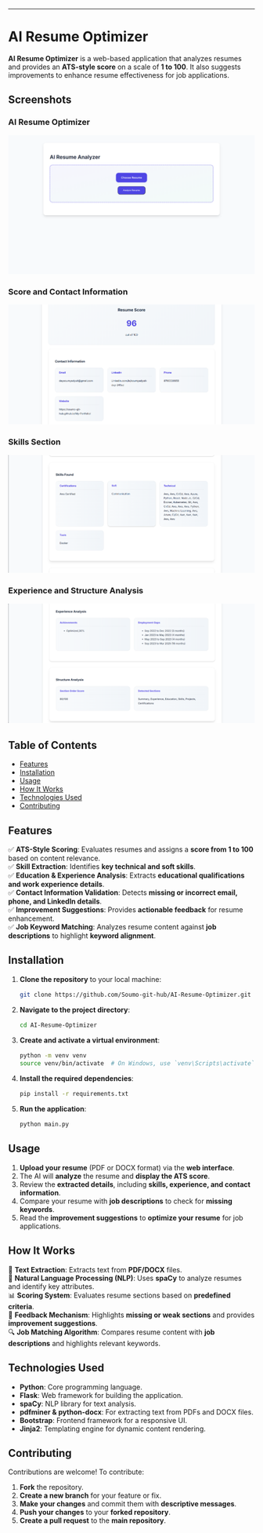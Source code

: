 ---

# AI Resume Optimizer

**AI Resume Optimizer** is a web-based application that analyzes resumes and provides an **ATS-style score** on a scale of **1 to 100**. It also suggests improvements to enhance resume effectiveness for job applications.  

## Screenshots  

### AI Resume Optimizer  
![AI Resume Optimizer](static/img/image.png)  

### Score and Contact Information  
![Score and Contact Information](static/img/Screenshot%202025-03-02%20020357.png)  

### Skills Section  
![Skills Section](static/img/Screenshot%202025-03-02%20020915.png)  

### Experience and Structure Analysis  
![Experience and Structure Analysis](static/img/Screenshot%202025-03-02%20021246.png)  

## Table of Contents  

- [Features](#features)  
- [Installation](#installation)  
- [Usage](#usage)  
- [How It Works](#how-it-works)  
- [Technologies Used](#technologies-used)  
- [Contributing](#contributing)  

## Features  

✅ **ATS-Style Scoring**: Evaluates resumes and assigns a **score from 1 to 100** based on content relevance.  
✅ **Skill Extraction**: Identifies **key technical and soft skills**.  
✅ **Education & Experience Analysis**: Extracts **educational qualifications and work experience details**.  
✅ **Contact Information Validation**: Detects **missing or incorrect email, phone, and LinkedIn details**.  
✅ **Improvement Suggestions**: Provides **actionable feedback** for resume enhancement.  
✅ **Job Keyword Matching**: Analyzes resume content against **job descriptions** to highlight **keyword alignment**.  

## Installation  

1. **Clone the repository** to your local machine:  
   ```bash
   git clone https://github.com/Soumo-git-hub/AI-Resume-Optimizer.git
   ```
2. **Navigate to the project directory**:  
   ```bash
   cd AI-Resume-Optimizer
   ```
3. **Create and activate a virtual environment**:  
   ```bash
   python -m venv venv
   source venv/bin/activate  # On Windows, use `venv\Scripts\activate`
   ```
4. **Install the required dependencies**:  
   ```bash
   pip install -r requirements.txt
   ```
5. **Run the application**:  
   ```bash
   python main.py
   ```

## Usage  

1. **Upload your resume** (PDF or DOCX format) via the **web interface**.  
2. The AI will **analyze** the resume and **display the ATS score**.  
3. Review the **extracted details**, including **skills, experience, and contact information**.  
4. Compare your resume with **job descriptions** to check for **missing keywords**.  
5. Read the **improvement suggestions** to **optimize your resume** for job applications.  

## How It Works  

📜 **Text Extraction**: Extracts text from **PDF/DOCX** files.  
🧠 **Natural Language Processing (NLP)**: Uses **spaCy** to analyze resumes and identify key attributes.  
📊 **Scoring System**: Evaluates resume sections based on **predefined criteria**.  
📢 **Feedback Mechanism**: Highlights **missing or weak sections** and provides **improvement suggestions**.  
🔍 **Job Matching Algorithm**: Compares resume content with **job descriptions** and highlights relevant keywords.  

## Technologies Used  

- **Python**: Core programming language.  
- **Flask**: Web framework for building the application.  
- **spaCy**: NLP library for text analysis.  
- **pdfminer & python-docx**: For extracting text from PDFs and DOCX files.  
- **Bootstrap**: Frontend framework for a responsive UI.  
- **Jinja2**: Templating engine for dynamic content rendering.  

## Contributing  

Contributions are welcome! To contribute:  

1. **Fork** the repository.  
2. **Create a new branch** for your feature or fix.  
3. **Make your changes** and commit them with **descriptive messages**.  
4. **Push your changes** to your **forked repository**.  
5. **Create a pull request** to the **main repository**. 